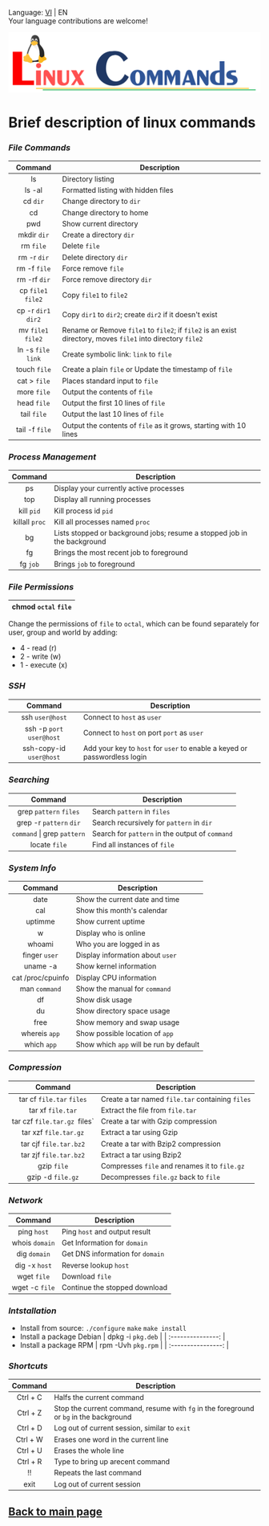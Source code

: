 <p align="right">
    <div>Language: <a href="../content/Linux-command-en.md">VI</a> | EN</div>
    <div>Your language contributions are welcome!</div>
</p>
<p align="center">
    <a href="../content/Linux-command-en.md">	
        <img src="../img/Linux_command.PNG" alt="Linux command">
    </a>
</p>



# Brief description of linux commands



### *File Commands*

|       Command       | Description                                                                                                 |
| :-----------------: | ----------------------------------------------------------------------------------------------------------- |
|         ls          | Directory listing                                                                                           |
|       ls -al        | Formatted listing with hidden files                                                                         |
|      cd `dir`       | Change directory to `dir`                                                                                   |
|         cd          | Change directory to home                                                                                    |
|         pwd         | Show current directory                                                                                      |
|     mkdir `dir`     | Create a directory `dir`                                                                                    |
|      rm `file`      | Delete `file`                                                                                               |
|     rm -r `dir`     | Delete directory `dir`                                                                                      |
|    rm -f `file`     | Force remove `file`                                                                                         |
|    rm -rf `dir`     | Force remove directory `dir`                                                                                |
| cp `file1` `file2`  | Copy `file1` to `file2`                                                                                     |
| cp -r `dir1` `dir2` | Copy `dir1` to `dir2`; create `dir2` if it doesn't exist                                                    |
| mv `file1` `file2`  | Rename or Remove `file1` to `file2`; if `file2` is an exist directory, moves `file1` into directory `file2` |
| ln -s `file` `link` | Create symbolic link: `link` to `file`                                                                      |
|    touch `file`     | Create a plain `file` or Update the timestamp of `file`                                                     |
|    cat > `file`     | Places standard input to `file`                                                                             |
|     more `file`     | Output the contents of `file`                                                                               |
|     head `file`     | Output the first 10 lines of `file`                                                                         |
|     tail `file`     | Output the last 10 lines of `file`                                                                          |
|   tail -f `file`    | Output the contents of `file` as it grows, starting with 10 lines                                           |

### *Process Management*

|    Command     | Description                                                              |
| :------------: | ------------------------------------------------------------------------ |
|       ps       | Display your currently active processes                                  |
|      top       | Display all running processes                                            |
|   kill `pid`   | Kill process id `pid`                                                    |
| killall `proc` | Kill all processes named `proc`                                          |
|       bg       | Lists stopped or background jobs; resume a stopped job in the background |
|       fg       | Brings the most recent job to foreground                                 |
|    fg `job`    | Brings `job` to foreground                                               |

### *File Permissions*

| **chmod** `octal` `file` |
| :----------------------: |

Change the permissions of `file` to `octal`, which can be found separately for user, group and world by adding:
* 4 - read (r)
* 2 - write (w)
* 1 - execute (x)

### *SSH*

|          Command          | Description                                                               |
| :-----------------------: | ------------------------------------------------------------------------- |
|      ssh `user@host`      | Connect to `host` as `user`                                               |
| ssh -p `port` `user@host` | Connect to `host` on port `port` as `user`                                |
|  ssh-copy-id `user@host`  | Add your key to `host` for `user` to enable a keyed or passwordless login |

### *Searching*

|           Command           | Description                                     |
| :-------------------------: | ----------------------------------------------- |
|   grep `pattern` `files`    | Search `pattern` in `files`                     |
|   grep -r `pattern` `dir`   | Search recursively for `pattern` in `dir`       |
| `command` \| grep `pattern` | Search for `pattern` in the output of `command` |
|        locate `file`        | Find all instances of `file`                    |

### *System Info*

|      Command      | Description                             |
| :---------------: | --------------------------------------- |
|       date        | Show the current date and time          |
|        cal        | Show this month's calendar              |
|      uptimme      | Show current uptime                     |
|         w         | Display who is online                   |
|      whoami       | Who you are logged in as                |
|   finger `user`   | Display information about `user`        |
|     uname -a      | Show kernel information                 |
| cat /proc/cpuinfo | Display CPU information                 |
|   man `command`   | Show the manual for `command`           |
|        df         | Show disk usage                         |
|        du         | Show directory space usage              |
|       free        | Show memory and swap usage              |
|   whereis `app`   | Show possible location of `app`         |
|    which `app`    | Show which `app` will be run by default |

### *Compression*

|           Command            | Description                                      |
| :--------------------------: | ------------------------------------------------ |
|  tar cf `file.tar` `files`   | Create a tar named `file.tar` containing `files` |
|      tar xf `file.tar`       | Extract the file from `file.tar`                 |
| tar czf `file.tar.gz `files` | Create a tar with Gzip compression               |
|    tar xzf `file.tar.gz`     | Extract a tar using Gzip                         |
|    tar cjf `file.tar.bz2`    | Create a tar with Bzip2 compression              |
|    tar zjf `file.tar.bz2`    | Extract a tar using Bzip2                        |
|         gzip `file`          | Compresses `file` and renames it to `file.gz`    |
|      gzip -d `file.gz`       | Decompresses `file.gz` back to `file`            |

### *Network*

|    Command     | Description                      |
| :------------: | -------------------------------- |
|  ping `host`   | Ping `host` and output result    |
| whois `domain` | Get Information for `domain`     |
|  dig `domain`  | Get DNS information for `domain` |
| dig -x `host`  | Reverse lookup `host`            |
|  wget `file`   | Download `file`                  |
| wget -c `file` | Continue the stopped download    |

### *Intstallation*

* Install from source:
    `./configure`
    `make`
    `make install`
* Install a package Debian
    | dpkg -i `pkg.deb` |
    | :---------------: |
* Install a package RPM
    | rpm -Uvh `pkg.rpm` |
    | :----------------: |

### *Shortcuts*

| Command  | Description                                                                            |
| :------: | -------------------------------------------------------------------------------------- |
| Ctrl + C | Halfs the current command                                                              |
| Ctrl + Z | Stop the current command, resume with `fg` in the foreground or `bg` in the background |
| Ctrl + D | Log out of current session, similar to `exit`                                          |
| Ctrl + W | Erases one word in the current line                                                    |
| Ctrl + U | Erases the whole line                                                                  |
| Ctrl + R | Type to bring up arecent command                                                       |
|    !!    | Repeats the last command                                                               |
|   exit   | Log out of current session                                                             |

## [Back to main page](../README.md)
